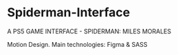 # Spiderman-Interface 

A PS5 GAME INTERFACE - SPIDERMAN: MILES MORALES 

Motion Design. Main technologies: Figma & SASS 

